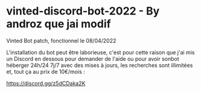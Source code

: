 # vinted-discord-bot-2022 - By androz que jai modif
Vinted Bot patch, fonctionnel le 08/04/2022

L'installation du bot peut être laborieuse, c'est pour cette raison que j'ai mis un Discord en dessous pour demander de l'aide ou pour avoir sonbot héberger 24h/24 7j/7 avec des mises à jours, les recherches sont illimitées et, tout ça au prix de 10€/mois :

https://discord.gg/z5dCDaka2K
